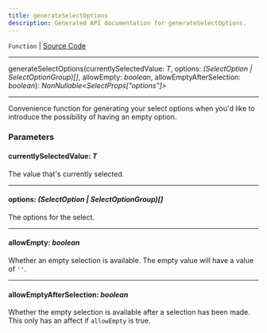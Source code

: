 ```yaml
---
title: generateSelectOptions
description: Generated API documentation for generateSelectOptions.
---
```


`Function` | [Source Code](https://github.com/mrCamelCode/jtjs/blob/ddfaeb1a2c9bf793372bb41076f65f452b124091/libs/react/lib/components/input/base/Select.tsx#L87)

---

generateSelectOptions(currentlySelectedValue: _T_, options: _(SelectOption<any> | SelectOptionGroup<any>)[]_, allowEmpty: _boolean_, allowEmptyAfterSelection: _boolean_): _NonNullable<SelectProps["options"]>_

---

Convenience function for generating your select options when you'd like to introduce the possibility of having
an empty option.

### Parameters

#### currentlySelectedValue: _T_

The value that's currently selected.

---

#### options: _(SelectOption<any> | SelectOptionGroup<any>)[]_

The options for the select.

---

#### allowEmpty: _boolean_

Whether an empty selection is available. The empty value will have a value of `''`.

---

#### allowEmptyAfterSelection: _boolean_

Whether the empty selection is available after a selection has been made.
This only has an affect if `allowEmpty` is true.